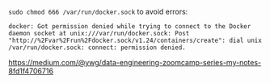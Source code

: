 `sudo chmod 666 /var/run/docker.sock`
to avoid errors: 
```
docker: Got permission denied while trying to connect to the Docker daemon socket at unix:///var/run/docker.sock: Post "http://%2Fvar%2Frun%2Fdocker.sock/v1.24/containers/create": dial unix /var/run/docker.sock: connect: permission denied.
```

https://medium.com/@ywg/data-engineering-zoomcamp-series-my-notes-8fd1f4706716